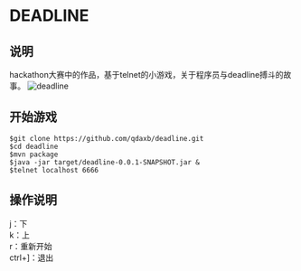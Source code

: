 # DEADLINE

## 说明
hackathon大赛中的作品，基于telnet的小游戏，关于程序员与deadline搏斗的故事。
![deadline](http://blog.2baxb.me/wp-content/uploads/2015/05/deadline.png)

## 开始游戏
```
$git clone https://github.com/qdaxb/deadline.git
$cd deadline
$mvn package
$java -jar target/deadline-0.0.1-SNAPSHOT.jar &
$telnet localhost 6666
```

## 操作说明
j：下  
k：上  
r：重新开始  
ctrl+]：退出

